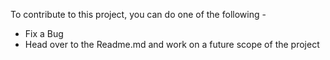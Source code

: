 To contribute to this project, you can do one of the following -
* Fix a Bug
* Head over to the Readme.md and work on a future scope of the project
